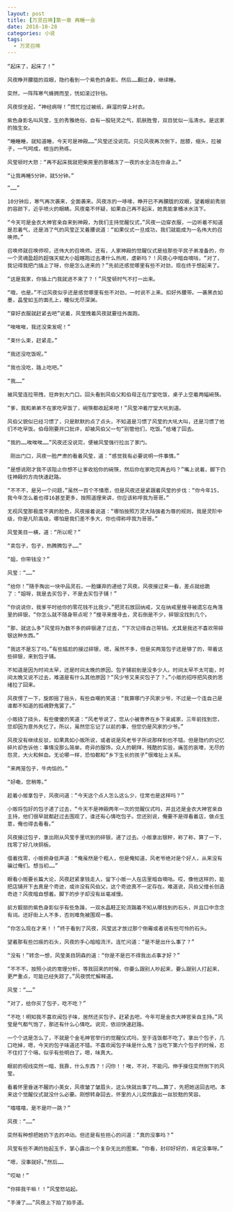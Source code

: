 ```yaml
---
layout: post
title: [万灵召唤]第一章 再睡一会
date: 2018-10-28
categories: 小说
tags:
  - 万灵召唤
---
```


    “起床了，起床了！”
    
    风夜睁开朦胧的双眼，隐约看到一个紫色的身影。然后……翻过身，继续睡。
    
    突然，一阵阵寒气蜂拥而至，恍如滚过针毡。
    
    风夜惊坐起，“神经病呀！”慌忙拉过被纸，麻溜的穿上衬衣。
    
    紫色身影名叫风莹，生的秀雅绝俗，自有一股轻灵之气，肌肤胜雪，双目犹似一泓清水。是这家的独生女。
    
    “睡睡睡，就知道睡，今天可是神殿……”风莹还没说完。只见风夜再次倒下，屈膝，缩头，拉被子，一气呵成，相当的熟练。
    
    风莹顿时大怒：“再不起床我就把柴房里的那桶冻了一夜的水全浇在你身上。”
    
    “让我再睡5分钟，就5分钟。”
    
    “……”
    
    10分钟后，寒气再次袭来，全面袭来。风夜冻的一哆嗦，睁开已不再朦胧的双眼，望着眼前秀丽的容颜下，近乎喷火的眼睛。风夜毫不怀疑，如果自己再不起床，她真能拿桶冰水浇下。
    
    “今天可是金衣大神官亲自来到神殿，为我们主持觉醒仪式，”风夜一边穿衣服，一边听着不知道是忍着气，还是消了气的风莹正叉着腰说道：“如果仪式一旦成功，我们就能成为一名伟大的召唤师。”
    
    召唤师就召唤师呗，还伟大的召唤师。还有，人家神殿的觉醒仪式是给那些平民子弟准备的，你一个灵魂盈超的超强天赋大小姐瞎跑过去凑什么热闹，虐新吗？！风夜心中暗自嘀咕，“对了，我记得我把门插上了呀，你是怎么进来的？”先前还感觉哪里有些不对劲，现在终于想起来了。
    
    “这是我家，你插上门我就进不来了？！”风莹顿时气不打一出来。
    
    “哦，也是。”不过风夜似乎还是感觉哪里有些不对劲，一时说不上来。扣好外腰带。一袭黑衣如墨，晶莹如玉的面孔上，瞳似无尽深渊。
    
    “穿好衣服就赶紧去吧”说着，风莹拽着风夜就要往外面跑。
    
    “唉唉唉，我还没束发呢！”
    
    “束什么束，赶紧走。”
    
    “我还没吃饭呢。”
    
    “我也没吃，路上吃吧。”
    
    “我……”
    
    被风莹连拉带拽，狂奔到大门口。回头看到风伯父和伯母正在厅堂吃饭，桌子上空着两幅碗筷。
    
    “爹，我和弟弟不在家吃早饭了，碗筷都收起来吧！”风莹冲着厅堂大吼到道。
    
    风伯父貌似已经习惯了，只是默默的点了点头，不知道是习惯了风莹的大吼大叫，还是习惯了他们不吃早饭。伯母刚要开口批评，却被风伯父一句“别管他们，吃饭。”给堵了回去。
    
    “我的……唉唉唉……”风夜还没说完，便被风莹强行拉出了家门。
    
     刚出门口，风夜一脸严肃的看着风莹，道：“感觉我有必要说明一件事情。”
    
    “是想说刚才我不该阻止你想不让爹收拾你的碗筷，然后你在家吃完再去吗？”嘴上说着，脚下仍往神殿的方向快速赶路。
    
    “不不不，是另一个问题，”虽然一百个不情愿，但是风夜还是紧跟着风莹的步伐：“你今年15，我今年怎么着也得16甚至更多，按照道理来讲，你应该称呼我为哥哥。”
    
    无视风莹那极度不爽的脸色，风夜接着说道：“哪怕按照万灵大陆强者为尊的规则，我是灵阶中级，你是凡阶高级，哪怕是我们差不多大，你也得称呼我为哥哥。”
    
    风莹美目一横，道：“所以呢？”
    
    “卖包子，包子，热腾腾包子……”
    
    “姐，你带钱没？”
    
    风莹：“……”
    
    “给你！”随手掏出一块中品灵石，一脸嫌弃的递给了风夜。风夜接过来一看，差点就给跪了：“姐呀，我是去买包子，不是去买包子铺！”
    
    “你说说你，我爹平时给你的零花钱不比我少，”把灵石放回纳戒，又在纳戒里搜寻被遗忘在角落里的碎银，“你怎么就不随身带点呢？”搜寻来搜寻去，灵石倒是不少，碎银没找到几个。
    
    “那，就这么多”风莹将为数不多的碎银递了过去，“下次记得自己带钱。尤其是我还不喜欢带碎银这种东西。”
    
    “我这不是忘了吗，”有些尴尬的接过碎银，嗯，虽然不多，但是买两笼包子还是够了的，带着这些碎银，来到包子铺。
    
    不知道是因为时间太早，还是时间太晚的原因，包子铺前到是没多少人。时间太早不太可能，时间太晚又说不过去，难道是有什么其他原因？“风少爷又来买包子了？。”小贩的招呼把风夜的思绪拉了回来。
    
    风夜愣了一下，旋即摇了摇头，有些自嘲的笑道：“我算哪门子风家少爷，不过是一个连自己是谁都不知道的孤魂野鬼罢了。”
    
    小贩挠了挠头，有些傻傻的笑道：“风老爷说了，您从小被寄养在乡下亲戚家，三年前找到您，您却因为意外失忆了。所以，虽然您忘记了以前的事，但您仍是风家的少爷。”
    
    风夜没有继续反驳，如果真如小贩所说，或者说是风老爷子所说那样到也不错。但是隐约的记忆碎片却告诉他：事情没那么简单。奇异的服饰，众人的朝拜，残酷的实验，痛苦的哀嚎，无尽的怨灵，大火和鲜血。无论哪一样，恐怕都和“乡下生长的孩子”很难扯上关系。
    
    “来两笼包子，牛肉馅的。”
    
    “好嘞，您稍等。”
    
    趁着小贩拿包子，风夜问道：“今天这个点人怎么这么少，往常也是这样吗？”
    
    小贩将包好的包子递了过去，“今天不是神殿两年一次的觉醒仪式吗，并且还是金衣大神官亲自主持，他们很早就都赶过去围观了，谁还有心情吃包子。您还别说，俺要不是得看着店，做点生意，俺也得去看看。”
    
    风夜接过包子，拿出刚从风莹手里坑到的碎银，递了过去。小贩拿出银秤，称了称，算了一下，找零了好几块铜板。
    
    借着找零，小贩俯身低声道：“俺虽然是个粗人，但是俺知道，风老爷绝对是个好人，从来没有骗过俺们。想当初……”
    
    眼看小贩要长篇大论，风夜赶紧拿钱走人，留下小贩一人在店里暗自嘀咕。哎，像他这样的，能把店铺开下去真是个奇迹，或许没有风伯父，这个奇迹真不一定存在。难道说，风伯父擅长创造奇迹？风夜暗自想着。脚下的步子却没有丝毫减慢。
    
    前方靓丽的紫色身影似乎有些急躁，一双水晶鞋正轮流踹着不知从哪找到的石头，并且口中念念有词。还好街上人不多，否则难免被围观一番。
    
    “你怎么现在才来！！”终于看到了风夜，风莹这才放过那个倒霉或者说有些可怜的石头。
    
    望着那有些凹痕的石头，风夜的手心暗暗流汗。连忙问道：“是不是出什么事了？”
    
    “没有！”转念一想，风莹美目阴森的道：“你是不是巴不得我出点事才好？”
    
    “不不不，按照小说的常理分析，等我回来的时候，你要么跟别人吵起来，要么跟别人打起来，更严重点，可能已经失踪了。”风夜慌忙解释道。
    
    风莹：“……”
    
    “对了，给你买了包子，吃不吃？”
    
    “不吃！明知我不喜欢闻包子味，居然还买包子。赶紧去吧，今年可是金衣大神官亲自主持。”风莹是气都气饱了，那还有什么心情吃。说完，依旧快速赶路。
    
    一个个这是怎么了，不就是个金毛神官举行的觉醒仪式吗，至于连饭都不吃了。拿出个包子，几口吃掉，嗯，今天的包子味道还不错。不喜欢闻包子味是什么鬼？当吃下第六个包子的时候，忍不住打了个嗝，似乎有些明白了。嗯，味真大。
    
    眼前的视线突然一暗，我靠，什么东西？！闪你！！唉，不对，不能闪。伸手接住突然倒下的风莹。
    
    看着怀里昏迷不醒的小美女，风夜皱了皱眉头，这么快就出事了吗……算了，先把她送回去吧。本来这个觉醒仪式就没什么必要。刚想转身回去，怀里的人儿突然露出一丝狡黠的笑容。
    
    “嘻嘻嘻，是不是吓一跳？”
    
    风夜：“……”
    
    突然有种想把她扔下去的冲动。但还是有些担心的问道：“真的没事吗？”
    
    风莹有些不满的抬起玉手，掌心露出一个复杂无比的图案。“你看，封印好好的，肯定没事呀。”
    
    “嗯，没事就好。”然后……
    
    “哎呦！”
    
    “你摔我干嘛！！”风莹怒站起。
    
    “手滑了……”风夜上下拍了拍手道。